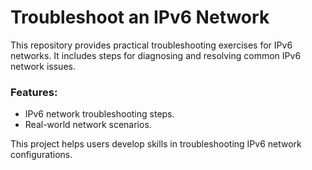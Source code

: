 # Troubleshoot an IPv6 Network

This repository provides practical troubleshooting exercises for IPv6 networks. It includes steps for diagnosing and resolving common IPv6 network issues.

### Features:
- IPv6 network troubleshooting steps.
- Real-world network scenarios.

This project helps users develop skills in troubleshooting IPv6 network configurations.

